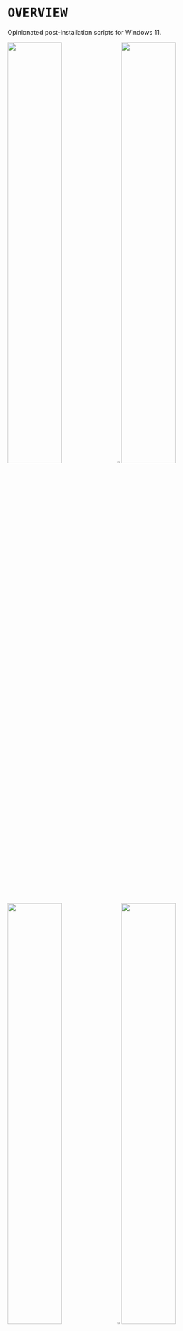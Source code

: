 # <samp>OVERVIEW</samp>

Opinionated post-installation scripts for Windows 11.

<img src="https://fakeimg.pl/852x480/000/fff" width="49.25%"/><img src="https://upload.wikimedia.org/wikipedia/commons/c/ca/1x1.png" width="1.5%"/><img src="https://fakeimg.pl/852x480/000/fff" width="49.25%"/>

<img src="https://fakeimg.pl/852x480/000/fff" width="49.25%"/><img src="https://upload.wikimedia.org/wikipedia/commons/c/ca/1x1.png" width="1.5%"/><img src="https://fakeimg.pl/852x480/000/fff" width="49.25%"/>

# <samp>GUIDANCE</samp>

## Devhogen

Opinionated post-installation script for development purpose.

### Features

- Update and configure nvidia driver
- Update and configure docker desktop

### Launcher

```powershell
powershell -ep bypass -c "irm https://raw.githubusercontent.com/sharpordie/winhogen/HEAD/src/Devhogen.ps1 | iex"
```

## Gamhogen

Opinionated post-installation script for gaming purpose.

### Features

- Update and configure nvidia driver
- Update and configure qbittorrent

### Launcher

```powershell
powershell -ep bypass -c "irm https://raw.githubusercontent.com/sharpordie/winhogen/HEAD/src/Gamhogen.ps1 | iex"
```